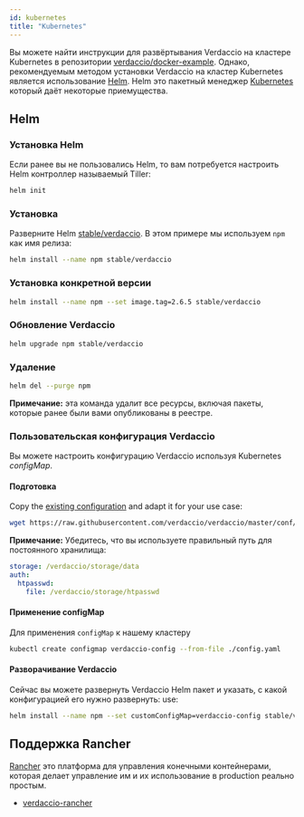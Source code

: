 ```yaml
---
id: kubernetes
title: "Kubernetes"
---
```


 Вы можете найти инструкции для развёртывания Verdaccio на кластере Kubernetes в репозитории [verdaccio/docker-example](https://github.com/verdaccio/docker-examples/tree/master/kubernetes-example). Однако, рекомендуемым методом установки Verdaccio на кластер Kubernetes является использование [Helm](https://helm.sh). Helm это пакетный менеджер [Kubernetes](https://kubernetes.io) который даёт некоторые приемущества.

## Helm

### Установка Helm

Если ранее вы не пользовались Helm, то вам потребуется настроить Helm контроллер называемый Tiller:

```bash
helm init
```

### Установка

Разверните Helm [stable/verdaccio](https://github.com/kubernetes/charts/tree/master/stable/verdaccio). В этом примере мы используем `npm` как имя релиза:

```bash
helm install --name npm stable/verdaccio
```

### Установка конкретной версии

```bash
helm install --name npm --set image.tag=2.6.5 stable/verdaccio
```

### Обновление Verdaccio

```bash
helm upgrade npm stable/verdaccio
```

### Удаление

```bash
helm del --purge npm
```

**Примечание:** эта команда удалит все ресурсы, включая пакеты, которые ранее были вами опубликованы в реестре.

### Пользовательская конфигурация Verdaccio

Вы можете настроить конфигурацию Verdaccio используя Kubernetes *configMap*.

#### Подготовка

Copy the [existing configuration](https://github.com/verdaccio/verdaccio/blob/master/conf/docker.yaml) and adapt it for your use case:

```bash
wget https://raw.githubusercontent.com/verdaccio/verdaccio/master/conf/docker.yaml -O config.yaml
```

**Примечание:** Убедитесь, что вы используете правильный путь для постоянного хранилища:

```yaml
storage: /verdaccio/storage/data
auth:
  htpasswd:
    file: /verdaccio/storage/htpasswd
```

#### Применение configMap

Для применения `configMap` к нашему кластеру

```bash
kubectl create configmap verdaccio-config --from-file ./config.yaml
```

#### Разворачивание Verdaccio

Сейчас вы можете развернуть Verdaccio Helm пакет и указать, с какой конфигурацией его нужно развернуть: use:

```bash
helm install --name npm --set customConfigMap=verdaccio-config stable/verdaccio
```

## Поддержка Rancher

[Rancher](http://rancher.com/) это платформа для управления конечными контейнерами, которая делает управление им и их использование в production реально простым.

* [verdaccio-rancher](https://github.com/lgaticaq/verdaccio-rancher)